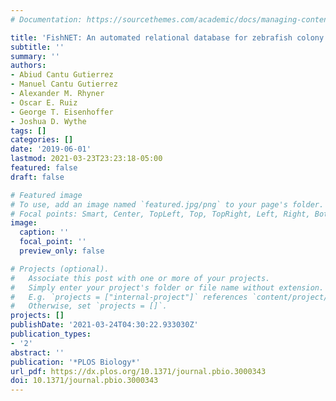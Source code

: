 ```yaml
---
# Documentation: https://sourcethemes.com/academic/docs/managing-content/

title: 'FishNET: An automated relational database for zebrafish colony management'
subtitle: ''
summary: ''
authors:
- Abiud Cantu Gutierrez
- Manuel Cantu Gutierrez
- Alexander M. Rhyner
- Oscar E. Ruiz
- George T. Eisenhoffer
- Joshua D. Wythe
tags: []
categories: []
date: '2019-06-01'
lastmod: 2021-03-23T23:23:18-05:00
featured: false
draft: false

# Featured image
# To use, add an image named `featured.jpg/png` to your page's folder.
# Focal points: Smart, Center, TopLeft, Top, TopRight, Left, Right, BottomLeft, Bottom, BottomRight.
image:
  caption: ''
  focal_point: ''
  preview_only: false

# Projects (optional).
#   Associate this post with one or more of your projects.
#   Simply enter your project's folder or file name without extension.
#   E.g. `projects = ["internal-project"]` references `content/project/deep-learning/index.md`.
#   Otherwise, set `projects = []`.
projects: []
publishDate: '2021-03-24T04:30:22.933030Z'
publication_types:
- '2'
abstract: ''
publication: '*PLOS Biology*'
url_pdf: https://dx.plos.org/10.1371/journal.pbio.3000343
doi: 10.1371/journal.pbio.3000343
---
```

